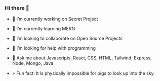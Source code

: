 ### Hi there 👋

- 🔭 I’m currently working on Secret Project
- 🌱 I’m currently learning MERN
- 👯 I’m looking to collaborate on Open Source Projects
- 🤔 I’m looking for help with programming
- 💬 Ask me about Javascripts, React, CSS, HTML, Tailwind, Express, Node, Mongo, Java

- ⚡ Fun fact: It is physically impossible for pigs to look up into the sky. 

